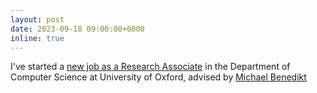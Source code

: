 ```yaml
---
layout: post
date: 2023-09-18 09:00:00+0000
inline: true
---
```


I've started a [new job as a Research Associate](https://www.cs.ox.ac.uk/people/sam.adam-day/) in the Department of Computer Science at University of Oxford, advised by [Michael Benedikt](https://www.cs.ox.ac.uk/people/michael.benedikt/)